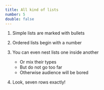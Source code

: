 ```yaml
---
title: All kind of lists
number: 5
double: false
---
```

1. Simple lists are marked with bullets
2. Ordered lists begin with a number
3. You can even nest lists one inside another
    * Or mix their types
    * But do not go too far
    * Otherwise audience will be bored

1. Look, seven rows exactly!
